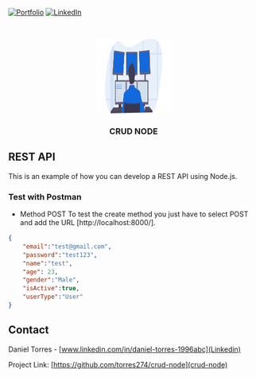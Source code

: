 [![Portfolio][portfolio-shield]][portfolio-url]
[![LinkedIn][linkedin-shield]][linkedin-url]

<!-- PROJECT LOGO -->
<br />
<p align="center">
    <a href="https://github.com/torres274/crud-node">
        <img src="src/public/images/programming.svg" alt="Logo" width="150" height="150">
    </a>
    <h3 align="center">CRUD NODE</h3>
</p>

<!-- ABOUT THE PROJECT -->
## REST API
This is an example of how you can develop a REST API using Node.js.

### Test with Postman

* Method POST
To test the create method you just have to select POST and add the URL [http://localhost:8000/].

``` JSON
{
    "email":"test@gmail.com",
    "password":"test123",
    "name":"test",
    "age": 23,
    "gender":"Male",
    "isActive":true,
    "userType":"User"
}
```

<!-- CONTACT -->
## Contact
Daniel Torres - [www.linkedin.com/in/daniel-torres-1996abc](Linkedin)

Project Link: [https://github.com/torres274/crud-node](crud-node)

<!-- MARKDOWN LINKS & IMAGES -->
[portfolio-shield]: https://img.shields.io/badge/-Porfolio-black.svg?style=for-the-badge&logo=portfolio&colorB=555
[portfolio-url]: https://dtorres.herokuapp.com/
[linkedin-shield]: https://img.shields.io/badge/-LinkedIn-black.svg?style=for-the-badge&logo=linkedin&colorB=555
[linkedin-url]: www.linkedin.com/in/daniel-torres-1996abc
